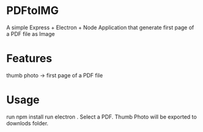 # PDFtoIMG
A simple Express + Electron + Node Application that generate first page of a PDF file as Image

# Features
thumb photo -> first page of a PDF file

# Usage
run npm install
run electron .
Select a PDF.
Thumb Photo will be exported to downlods folder.
